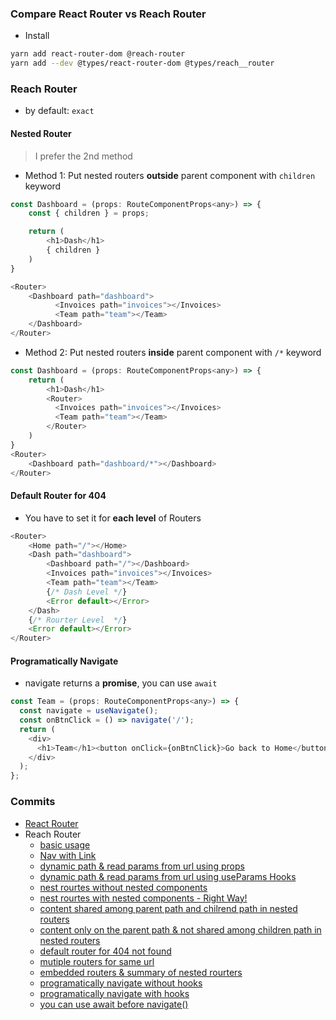 ### Compare React Router vs Reach Router
- Install
```sh
yarn add react-router-dom @reach-router
yarn add --dev @types/react-router-dom @types/reach__router
```

### Reach Router
- by default: `exact`


#### Nested Router
> I prefer the 2nd method
- Method 1: Put nested routers **outside** parent component with `children` keyword
```javascript
const Dashboard = (props: RouteComponentProps<any>) => {
    const { children } = props;

    return (
        <h1>Dash</h1>
        { children }
    )
}

<Router>
    <Dashboard path="dashboard">
          <Invoices path="invoices"></Invoices>
          <Team path="team"></Team>
    </Dashboard>
</Router>
```
- Method 2: Put nested routers **inside** parent component with `/*` keyword
```javascript
const Dashboard = (props: RouteComponentProps<any>) => {
    return (
        <h1>Dash</h1>
        <Router>
          <Invoices path="invoices"></Invoices>
          <Team path="team"></Team>
        </Router>
    )
}
<Router>
    <Dashboard path="dashboard/*"></Dashboard>
</Router>
```

#### Default Router for 404
- You have to set it for **each level** of Routers
```javascript
<Router>
    <Home path="/"></Home>
    <Dash path="dashboard">
        <Dashboard path="/"></Dashboard>
        <Invoices path="invoices"></Invoices>
        <Team path="team"></Team>
        {/* Dash Level */}
        <Error default></Error>
    </Dash>
    {/* Rourter Level  */}
    <Error default></Error>
</Router>
```

#### Programatically Navigate
- navigate returns a **promise**, you can use `await`
```javascript
const Team = (props: RouteComponentProps<any>) => {
  const navigate = useNavigate();
  const onBtnClick = () => navigate('/');
  return (
    <div>
      <h1>Team</h1><button onClick={onBtnClick}>Go back to Home</button>
    </div>
  );
};
```

### Commits
- [React Router](https://github.com/GeekEast/react-router-vs-reach-router/commit/1f8f7a71a6a7fd535d045bd0db0088e53e77e85c)
- Reach Router
  - [basic usage](https://github.com/GeekEast/react-router-vs-reach-router/commit/12ee4ea58c53930ee02d4c824a7aa4ee4e0aabb2)
  - [Nav with Link](https://github.com/GeekEast/react-router-vs-reach-router/commit/4280de827970ed48ed49ae56ad41f3299ec36158)
  - [dynamic path & read params from url using props](https://github.com/GeekEast/react-router-vs-reach-router/commit/aeea322420a9265f6a772df1e05797ea9efbf21f)
  - [dynamic path & read params from url using useParams Hooks](https://github.com/GeekEast/react-router-vs-reach-router/commit/9ee329379496696e19d63d017f504cca2c7b4352)
  - [nest rourtes without nested components](https://github.com/GeekEast/react-router-vs-reach-router/commit/866b88539a3744902bddb972adcb0eda77a82911)
  - [nest rourtes with nested components - Right Way!](https://github.com/GeekEast/react-router-vs-reach-router/commit/adaf6e0f328660cae3d3907ef0f88412685e539f)
  - [content shared among parent path and chilrend path in nested routers](https://github.com/GeekEast/react-router-vs-reach-router/commit/efadfaa0661a8424fb80fdb78534d295d16d0665)
  - [content only on the parent path & not shared among children path in nested routers](https://github.com/GeekEast/react-router-vs-reach-router/commit/e4c19d026ae0c62f1cf4c8855ac0ae8faec4436f)
  - [default router for 404 not found](https://github.com/GeekEast/react-router-vs-reach-router/commit/41b6b6c70d51bf8c9e4da832fd8fd52bc3c3d0bf)
  - [mutiple routers for same url](https://github.com/GeekEast/react-router-vs-reach-router/commit/2a0b220b1fe20a3a39eb791b826719403f9cd8f3)
  - [embedded routers & summary of nested rourters](https://github.com/GeekEast/react-router-vs-reach-router/commit/4f0cae81627272ab3f7860c948e765591dcb7f81)
  - [programatically navigate without hooks](https://github.com/GeekEast/react-router-vs-reach-router/commit/f7690e1f014e1d080c450e7e1daf025625733d67)
  - [programatically navigate with hooks](https://github.com/GeekEast/react-router-vs-reach-router/commit/4e860fbad60abafdc7e1037f70e7d919c928c362)
  - [you can use await before navigate()](https://github.com/GeekEast/react-router-vs-reach-router/commit/ebdec787e8cdc1d794d2b339639068d648e0311a)
